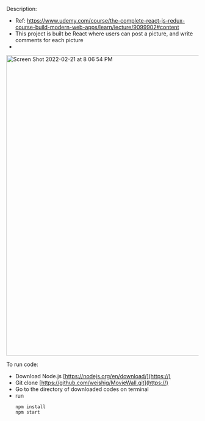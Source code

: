 Description:

* Ref: https://www.udemy.com/course/the-complete-react-js-redux-course-build-modern-web-apps/learn/lecture/9099902#content
* This project is built be React where users can post a picture, and write comments for each picture
* 
<img width="787" alt="Screen Shot 2022-02-21 at 8 06 54 PM" src="https://user-images.githubusercontent.com/47680583/155050080-d701baf6-111e-47e5-b4fe-a22c22c5379e.png">

To run code:

* Download Node.js [https://nodejs.org/en/download/](https://)
* Git clone [https://github.com/weishig/MovieWall.git](https://)
* Go to the directory of downloaded codes on terminal
* run
  ```
  npm install
  npm start
  ```
